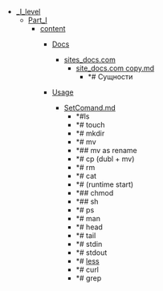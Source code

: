- <a href = "E:\Node_projects\Node_Way\NBase\_Md\_Index\__Closer\_WEB_API\MDN\_I_level\cat._I_level\dir._I_level.md">_I_level</a>
    - <a href = "E:\Node_projects\Node_Way\NBase\_Md\_Index\__Closer\_WEB_API\MDN\_I_level\Part_I\cat.Part_I\dir.Part_I.md">Part_I</a>
        - <a href = "E:\Node_projects\Node_Way\NBase\_Md\_Index\__Closer\_WEB_API\MDN\_I_level\Part_I\content\cat.content\dir.content.md">content</a>
            - <a href = "E:\Node_projects\Node_Way\NBase\_Md\_Index\__Closer\_WEB_API\MDN\_I_level\Part_I\content\Docs\cat.Docs\dir.Docs.md">Docs</a>
                - <a href = "E:\Node_projects\Node_Way\NBase\_Md\_Index\__Closer\_WEB_API\MDN\_I_level\Part_I\content\Docs\sites_docs.com\cat.sites_docs.com\dir.sites_docs.com.md">sites_docs.com</a>
                    - <a href = "E:\Node_projects\Node_Way\NBase\_Md\_Index\__Closer\_WEB_API\MDN\_I_level\Part_I\content\Docs\sites_docs.com\site_docs.com copy.md">site_docs.com copy.md</a>
                        - *# Сущности
                
            
            - <a href = "E:\Node_projects\Node_Way\NBase\_Md\_Index\__Closer\_WEB_API\MDN\_I_level\Part_I\content\Usage\cat.Usage\dir.Usage.md">Usage</a>
                - <a href = "E:\Node_projects\Node_Way\NBase\_Md\_Index\__Closer\_WEB_API\MDN\_I_level\Part_I\content\Usage\SetComand.md">SetComand.md</a>
                    - *#ls
                    - *# touch
                    - *# mkdir
                    - *# mv
                    - *## mv as rename
                    - *# cp (dubl + mv)
                    - *# rm 
                    - *# cat
                    - *# (runtime start)
                    - *## chmod 
                    - *## sh
                    - *# ps
                    - *# man 
                    - *# head
                    - *# tail 
                    - *# stdin
                    - *# stdout
                    - *# [less](less/___setcomand.md)
                    - *# curl
                    - *# grep
            
        
    
